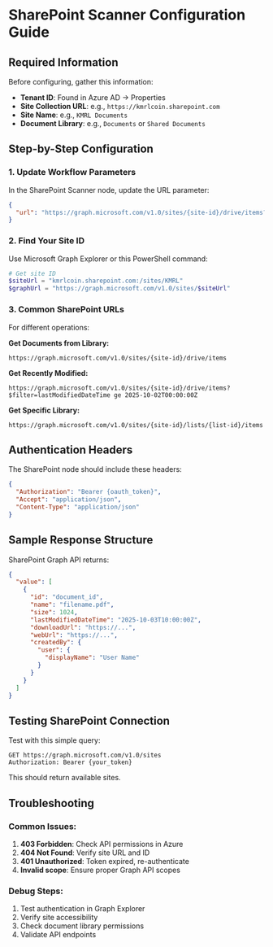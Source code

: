 # SharePoint Scanner Configuration Guide

## Required Information

Before configuring, gather this information:
- **Tenant ID**: Found in Azure AD → Properties
- **Site Collection URL**: e.g., `https://kmrlcoin.sharepoint.com`
- **Site Name**: e.g., `KMRL Documents`
- **Document Library**: e.g., `Documents` or `Shared Documents`

## Step-by-Step Configuration

### 1. Update Workflow Parameters

In the SharePoint Scanner node, update the URL parameter:

```json
{
  "url": "https://graph.microsoft.com/v1.0/sites/{site-id}/drive/items?$filter=lastModifiedDateTime ge {timestamp}&$expand=thumbnails"
}
```

### 2. Find Your Site ID

Use Microsoft Graph Explorer or this PowerShell command:
```powershell
# Get site ID
$siteUrl = "kmrlcoin.sharepoint.com:/sites/KMRL"
$graphUrl = "https://graph.microsoft.com/v1.0/sites/$siteUrl"
```

### 3. Common SharePoint URLs

For different operations:

**Get Documents from Library:**
```
https://graph.microsoft.com/v1.0/sites/{site-id}/drive/items
```

**Get Recently Modified:**
```
https://graph.microsoft.com/v1.0/sites/{site-id}/drive/items?$filter=lastModifiedDateTime ge 2025-10-02T00:00:00Z
```

**Get Specific Library:**
```
https://graph.microsoft.com/v1.0/sites/{site-id}/lists/{list-id}/items
```

## Authentication Headers

The SharePoint node should include these headers:
```json
{
  "Authorization": "Bearer {oauth_token}",
  "Accept": "application/json",
  "Content-Type": "application/json"
}
```

## Sample Response Structure

SharePoint Graph API returns:
```json
{
  "value": [
    {
      "id": "document_id",
      "name": "filename.pdf",
      "size": 1024,
      "lastModifiedDateTime": "2025-10-03T10:00:00Z",
      "downloadUrl": "https://...",
      "webUrl": "https://...",
      "createdBy": {
        "user": {
          "displayName": "User Name"
        }
      }
    }
  ]
}
```

## Testing SharePoint Connection

Test with this simple query:
```
GET https://graph.microsoft.com/v1.0/sites
Authorization: Bearer {your_token}
```

This should return available sites.

## Troubleshooting

### Common Issues:

1. **403 Forbidden**: Check API permissions in Azure
2. **404 Not Found**: Verify site URL and ID
3. **401 Unauthorized**: Token expired, re-authenticate
4. **Invalid scope**: Ensure proper Graph API scopes

### Debug Steps:

1. Test authentication in Graph Explorer
2. Verify site accessibility 
3. Check document library permissions
4. Validate API endpoints